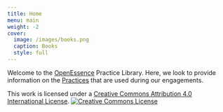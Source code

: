 ```yaml
---
title: Home
menu: main
weight: -2
cover:
  image: /images/books.png
  caption: Books
  style: full
---
```


Welcome to the [OpenEssence](https://openessence.github.io/) Practice Library. Here, we look to provide information on the [Practices](/practices) that are used during our engagements.

This work is licensed under a <a rel="license" href="http://creativecommons.org/licenses/by/4.0/">Creative Commons Attribution 4.0 International License</a>.
<a rel="license" href="http://creativecommons.org/licenses/by/4.0/"><img alt="Creative Commons License" style="border-width:0" src="https://i.creativecommons.org/l/by/4.0/88x31.png" /></a>
